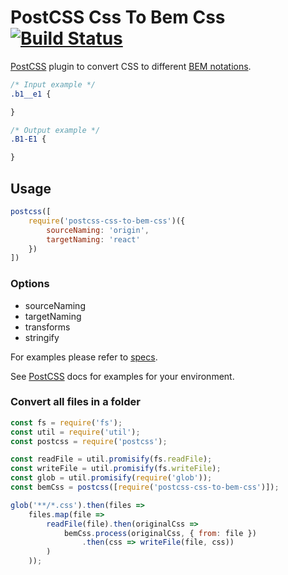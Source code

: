 # PostCSS Css To Bem Css [![Build Status][ci-img]][ci]

[PostCSS] plugin to convert CSS to different [BEM notations](https://en.bem.info/methodology/naming-convention/).

[PostCSS]: https://github.com/postcss/postcss
[ci-img]:  https://travis-ci.org/tadatuta/postcss-css-to-bem-css.svg
[ci]:      https://travis-ci.org/tadatuta/postcss-css-to-bem-css

```css
/* Input example */
.b1__e1 {

}

/* Output example */
.B1-E1 {

}
```

## Usage

```js
postcss([
    require('postcss-css-to-bem-css')({
        sourceNaming: 'origin',
        targetNaming: 'react'
    })
])
```

### Options
* sourceNaming
* targetNaming
* transforms
* stringify

For examples please refer to [specs](https://github.com/tadatuta/postcss-css-to-bem-css/blob/master/index.test.js).

See [PostCSS] docs for examples for your environment.

### Convert all files in a folder
```js
const fs = require('fs');
const util = require('util');
const postcss = require('postcss');

const readFile = util.promisify(fs.readFile);
const writeFile = util.promisify(fs.writeFile);
const glob = util.promisify(require('glob'));
const bemCss = postcss([require('postcss-css-to-bem-css')]);

glob('**/*.css').then(files =>
    files.map(file =>
        readFile(file).then(originalCss =>
            bemCss.process(originalCss, { from: file })
                .then(css => writeFile(file, css))
        )
    ));
```
